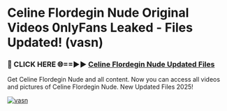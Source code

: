 # Celine Flordegin Nude Original Videos 0nlyFans Leaked - Files Updated! (vasn)

<h3>🔴 CLICK HERE 🌐==►► <a href="https://tinyurl.com/yrmya6cz" rel="nofollow">Celine Flordegin Nude Updated Files</a></h3>

Get Celine Flordegin Nude and all content. Now you can access all videos and pictures of Celine Flordegin Nude. New Updated Files 2025!

[![vasn](https://i.imgur.com/FMdXYCs.gif)](https://tinyurl.com/yrmya6cz)
